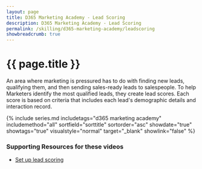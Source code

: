```yaml
---
layout: page
title: D365 Marketing Academy - Lead Scoring
description: D365 Marketing Academy - Lead Scoring
permalink: /skilling/d365-marketing-academy/leadscoring
showbreadcrumb: true
---
```


# {{ page.title }}
An area where marketing is pressured has to do with finding new leads, qualifying them, and then sending sales-ready leads to salespeople. To help Marketers identify the most qualified leads, they create lead scores. Each score is based on criteria that includes each lead's demographic details and interaction record.

 {% include series.md 
    includetags="d365 marketing academy" includemethod="all" 
    sortfield="sorttitle" sortorder="asc" showdate="true" showtags="true" 
    visualstyle="normal" target="_blank" showlink="false"
%}

### Supporting Resources for these videos

* <a href="https://learn.microsoft.com/en-us/dynamics365/marketing/set-up-lead-scoring" target="_blank">Set up lead scoring
